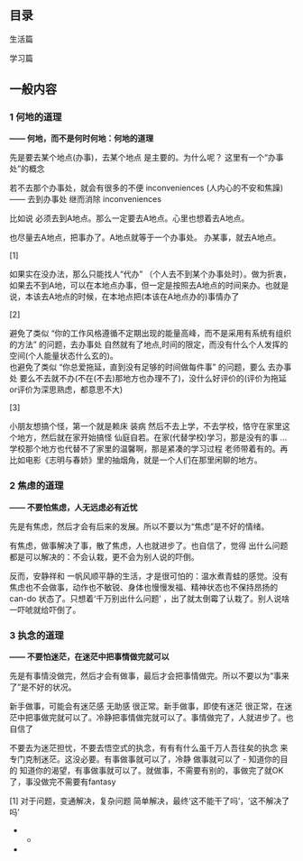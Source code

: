 #

## 目录

生活篇

学习篇

## 一般内容

### 1 何地的道理
**—— 何地，而不是何时何地：何地的道理**

先是要去某个地点(办事)，去某个地点 是主要的。为什么呢？ 这里有一个“办事处”的概念

若不去那个办事处，就会有很多的不便 inconveniences (人内心的不安和焦躁) —— 去到办事处 继而消除 inconveniences

比如说 必须去到A地点。那么一定要去A地点。心里也想着去A地点。

也尽量去A地点，把事办了。A地点就等于一个办事处。
办某事，就去A地点。

[1]

如果实在没办法，那么只能找人“代办” （个人去不到某个办事处时）。做为折衷，如果去不到A地，可以在本地点办事，但一定是按照去A地点的时间来办。也就是说，本该去A地点的时候，在本地点把(本该在A地点办的)事情办了

[2]

避免了类似 “你的工作风格遵循不定期出现的能量高峰，而不是采用有系统有组织的方法” 的问题，去办事处 自然就有了地点,时间的限定，而没有什么个人发挥的空间(个人能量状态什么玄的)。<br />也避免了类似 “你总爱拖延，直到没有足够的时间做每件事” 的问题，要么 去办事处 要么不去就不办(不在(不去)那地方也办理不了)，没什么好评价的(评价为拖延or评价为深思熟虑，都意思不大)

[3]

小朋友想搞个怪，第一个就是赖床 装病 然后不去上学，不去学校，恪守在家里这个地方，然后就在家开始搞怪 仙庭自若。在家(代替学校)学习，那是没有的事 ... 学校那个地方也代替不了家里的温馨啊，那是紧凑的学习过程 老师带着有的。再比如电影《志明与春娇》里的抽烟角，就是一个人们在那里闲聊的地方。

### 2 焦虑的道理
**—— 不要怕焦虑，人无远虑必有近忧**

先是有焦虑，然后才会有后来的发展。所以不要以为“焦虑”是不好的情绪。

有焦虑，做事解决了事，散了焦虑，人也就进步了。也自信了，觉得 出什么问题 都是可以解决的：不会认栽，更不会为别人说的吓倒。

反而，安静祥和 一帆风顺平静的生活，才是很可怕的：温水煮青蛙的感觉。没有焦虑也不会做事，动作也不敏锐、身体也慢慢发福、精神状态也不保持昂扬的 can-do 状态了。只想着‘千万别出什么问题’ ，出了就太倒霉了认栽了。别人说啥一吓唬就给吓倒了。

### 3 执念的道理
**—— 不要怕迷茫，在迷茫中把事情做完就可以**

先是有事情没做完，然后才会有做事，最后才会把事情做完。所以不要以为“事来了”是不好的状况。

新手做事，可能会有迷茫感 无助感 很正常。新手做事，即使有迷茫 很正常，在迷茫中把事做完就可以了。冷静把事情做完就可以了。事情做完了，人就进步了。也自信了

不要去为迷茫担忧，不要去悟空式的执念，有有有什么虽千万人吾往矣的执念 来专门克制迷茫。这没必要。有事做事就可以了，冷静 做事就可以了 - 知道你的目的 知道你的渴望，有事做事就可以了。就做事，不需要有别的，事做完了就OK了，事没做完不需要有fantasy

[1]
对于问题，变通解决，复杂问题 简单解决，最终‘这不能干了吗’，‘这不解决了吗’

- -


-
